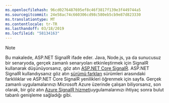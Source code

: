 ```yaml
---
ms.openlocfilehash: 96cd0276487695ef8c46f3817f139e3f449744a5
ms.sourcegitcommit: 24e58ac74c660306cd98c580eb5cb9e87d823330
ms.translationtype: MT
ms.contentlocale: tr-TR
ms.lasthandoff: 03/18/2019
ms.locfileid: "58134163"
---
```

> [!NOTE]
> Bu makalede, ASP.NET SignalR ifade eder. Java, Node.js, ya da sunucusuz bir senaryoda, gerçek zamanlı senaryoları etkinleştirmek için SignalR kullanarak düşünüyorsanız, göz atın [ASP.NET Core SignalR](/aspnet/core/signalr/introduction). ASP.NET SignalR kullandıysanız göz atın [sürümü farkları](/aspnet/core/signalr/version-differences) sürümleri arasındaki farklılıklar ve ASP.NET Core SignalR yenilikleri öğrenmek için sayfa. Gerçek zamanlı uygulamalarınızı Microsoft Azure üzerinde çalışan biliyorsanız, son olarak, bir göz atın [Azure SignalR hizmeti](/azure/azure-signalr/signalr-overview)uygulamalarınızı ihtiyaç sonra bulut tabanlı genişleme sağladığı gibi.